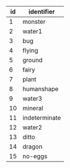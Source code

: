| id |  identifier   |
|----|---------------|
| 1  | monster       |
| 2  | water1        |
| 3  | bug           |
| 4  | flying        |
| 5  | ground        |
| 6  | fairy         |
| 7  | plant         |
| 8  | humanshape    |
| 9  | water3        |
| 10 | mineral       |
| 11 | indeterminate |
| 12 | water2        |
| 13 | ditto         |
| 14 | dragon        |
| 15 | no-eggs       |
